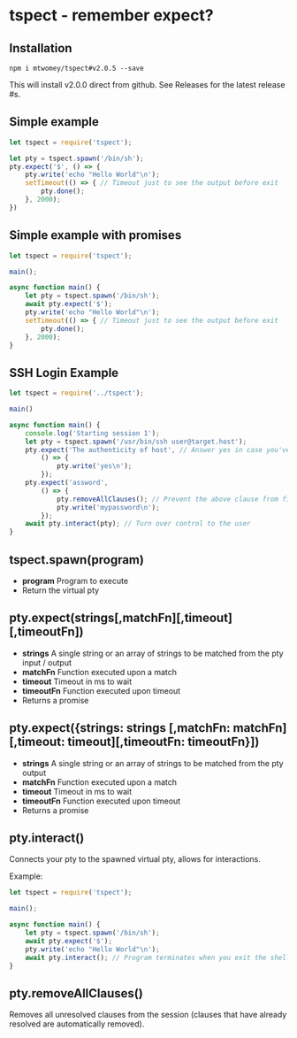 # tspect - remember expect?

## Installation
`npm i mtwomey/tspect#v2.0.5 --save`

This will install v2.0.0 direct from github. See Releases for the latest release #s.

## Simple example
```javascript
let tspect = require('tspect');

let pty = tspect.spawn('/bin/sh');
pty.expect('$', () => {
    pty.write('echo "Hello World"\n');
    setTimeout(() => { // Timeout just to see the output before exit
        pty.done();
    }, 2000);
})
```

## Simple example with promises
```javascript
let tspect = require('tspect');

main();

async function main() {
    let pty = tspect.spawn('/bin/sh');
    await pty.expect('$');
    pty.write('echo "Hello World"\n');
    setTimeout(() => { // Timeout just to see the output before exit
        pty.done();
    }, 2000);
}
```

## SSH Login Example
```javascript
let tspect = require('../tspect');

main()

async function main() {
    console.log('Starting session 1');
    let pty = tspect.spawn('/usr/bin/ssh user@target.host');
    pty.expect('The authenticity of host', // Answer yes in case you've never connected to this host before
        () => {
            pty.write('yes\n');
        });
    pty.expect('assword',
        () => {
            pty.removeAllClauses(); // Prevent the above clause from firing or timing out
            pty.write('mypassword\n');
        });
    await pty.interact(pty); // Turn over control to the user
}
```
## tspect.spawn(program)

* **program** Program to execute
* Return the virtual pty

## pty.expect(strings[,matchFn][,timeout][,timeoutFn])

* **strings** A single string or an array of strings to be matched from the pty input / output
* **matchFn** Function executed upon a match
* **timeout** Timeout in ms to wait
* **timeoutFn** Function executed upon timeout
* Returns a promise

## pty.expect({strings: strings [,matchFn: matchFn][,timeout: timeout][,timeoutFn: timeoutFn}])

* **strings** A single string or an array of strings to be matched from the pty output
* **matchFn** Function executed upon a match
* **timeout** Timeout in ms to wait
* **timeoutFn** Function executed upon timeout
* Returns a promise

## pty.interact()

Connects your pty to the spawned virtual pty, allows for interactions.

Example:

```javascript
let tspect = require('tspect');

main();

async function main() {
    let pty = tspect.spawn('/bin/sh');
    await pty.expect('$');
    pty.write('echo "Hello World"\n');
    await pty.interact(); // Program terminates when you exit the shell
}
```

## pty.removeAllClauses()

Removes all unresolved clauses from the session
(clauses that have already resolved are automatically removed).

